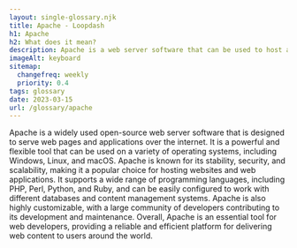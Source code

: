 ```yaml
--- 
layout: single-glossary.njk
title: Apache - Loopdash
h1: Apache
h2: What does it mean?
description: Apache is a web server software that can be used to host and serve WordPress websites.
imageAlt: keyboard
sitemap:
  changefreq: weekly
  priority: 0.4
tags: glossary
date: 2023-03-15
url: /glossary/apache
---
```


Apache is a widely used open-source web server software that is designed to serve web pages and applications over the internet. It is a powerful and flexible tool that can be used on a variety of operating systems, including Windows, Linux, and macOS. Apache is known for its stability, security, and scalability, making it a popular choice for hosting websites and web applications. It supports a wide range of programming languages, including PHP, Perl, Python, and Ruby, and can be easily configured to work with different databases and content management systems. Apache is also highly customizable, with a large community of developers contributing to its development and maintenance. Overall, Apache is an essential tool for web developers, providing a reliable and efficient platform for delivering web content to users around the world.
